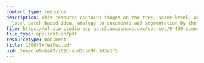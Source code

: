 ```yaml
---
content_type: resource
description: This resource contains images on the tree, scene level, object level,
  local patch based idea, analogy to documents and segmentation by themes.
file: https://ol-ocw-studio-app-qa.s3.amazonaws.com/courses/9-459-scene-understanding-symposium-spring-2006/5eeedfe9ba40162c4bd2ad9fc1d3e1f5_1300tlkfeifei.pdf
file_type: application/pdf
resourcetype: Document
title: 1300tlkfeifei.pdf
uid: 5eeedfe9-ba40-162c-4bd2-ad9fc1d3e1f5
---
```

